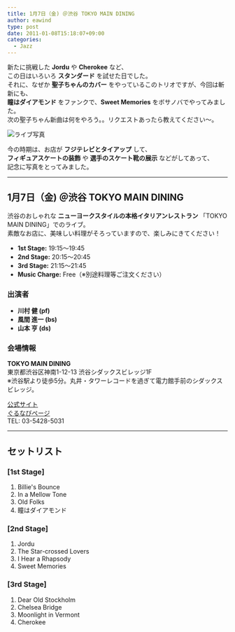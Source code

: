 ```yaml
---
title: 1月7日（金) ＠渋谷 TOKYO MAIN DINING
author: eawind
type: post
date: 2011-01-08T15:18:07+09:00
categories:
  - Jazz
---
```

新たに挑戦した **Jordu** や **Cherokee** など、  
この日はいろいろ **スタンダード** を試せた日でした。  
それに、なぜか **聖子ちゃんのカバー** をやっているこのトリオですが、今回は斬新にも、  
**瞳はダイアモンド** をファンクで、**Sweet Memories** をボサノバでやってみました。  
次の聖子ちゃん新曲は何をやろう。。リクエストあったら教えてください〜。

![ライブ写真](/img/2011/01/IMG_0070.jpg)

今の時期は、お店が **フジテレビとタイアップ** して、  
**フィギュアスケートの装飾** や **選手のスケート靴の展示** などがしてあって、  
記念に写真をとってみました。

---

## 1月7日（金) ＠渋谷 TOKYO MAIN DINING

渋谷のおしゃれな **ニューヨークスタイルの本格イタリアンレストラン** 「TOKYO MAIN DINING」でのライブ。  
素敵なお店に、美味しい料理がそろっていますので、楽しみにきてください！

- **1st Stage:** 19:15〜19:45  
- **2nd Stage:** 20:15〜20:45  
- **3rd Stage:** 21:15〜21:45  
- **Music Charge:** Free（※別途料理等ご注文ください）  

### 出演者
- **川村 健 (pf)**  
- **風間 進一 (bs)**  
- **山本 亨 (ds)**  

### 会場情報
**TOKYO MAIN DINING**  
東京都渋谷区神南1-12-13 渋谷シダックスビレッジ1F  
※渋谷駅より徒歩5分。丸井・タワーレコードを過ぎて電力館手前のシダックスビレッジ。  

[公式サイト](http://www.shidax.co.jp/tmd/)  
[ぐるなびページ](http://r.gnavi.co.jp/g066204/)  
TEL: 03-5428-5031  

---

## セットリスト

### [1st Stage]
1. Billie's Bounce  
2. In a Mellow Tone  
3. Old Folks  
4. 瞳はダイアモンド  

### [2nd Stage]
1. Jordu  
2. The Star-crossed Lovers  
3. I Hear a Rhapsody  
4. Sweet Memories  

### [3rd Stage]
1. Dear Old Stockholm  
2. Chelsea Bridge  
3. Moonlight in Vermont  
4. Cherokee  
